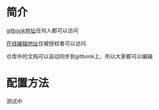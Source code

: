 # 简介

[gitbook地址](https://itxia-web-doc.gitbook.io/it-web-2019/)任何人都可以访问

[在线编辑地址](https://app.gitbook.com/@itxia-web-doc/s/it-web-2019/)仅被授权者可以访问

仓库中的文档可以自动同步到gitbook上，所以大家都可以编辑

# 配置方法

测试中

